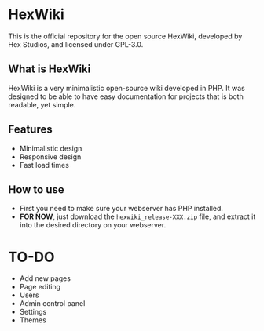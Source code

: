 # HexWiki
This is the official repository for the open source HexWiki, developed by Hex Studios, and licensed under GPL-3.0.

## What is HexWiki
<p>HexWiki is a very minimalistic open-source wiki developed in PHP. It was designed to be able to have easy documentation for projects that is both readable, yet simple.</p>

## Features
- Minimalistic design
- Responsive design
- Fast load times

## How to use
- First you need to make sure your webserver has PHP installed.
- **FOR NOW**, just download the `hexwiki_release-XXX.zip` file, and extract it into the desired directory on your webserver.

# TO-DO
- Add new pages
- Page editing
- Users
- Admin control panel
- Settings
- Themes

